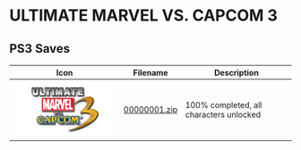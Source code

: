# ULTIMATE MARVEL VS. CAPCOM 3

## PS3 Saves

| Icon | Filename | Description |
|------|----------|-------------|
| ![ULTIMATE MARVEL VS. CAPCOM 3](ICON0.PNG) | [00000001.zip](00000001.zip) | 100% completed, all characters unlocked |

